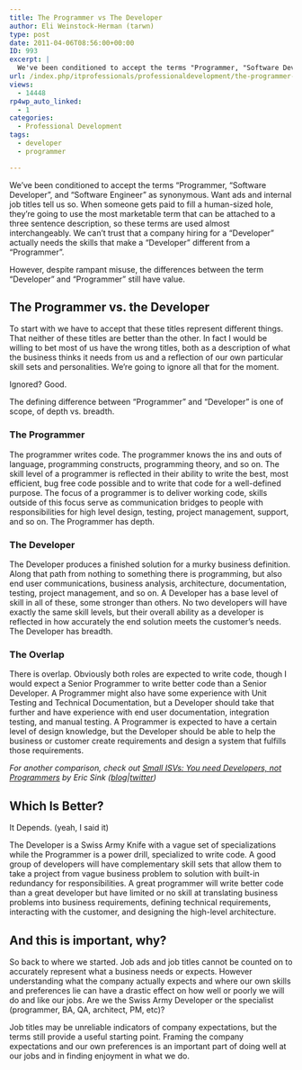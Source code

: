 ```yaml
---
title: The Programmer vs The Developer
author: Eli Weinstock-Herman (tarwn)
type: post
date: 2011-04-06T08:56:00+00:00
ID: 993
excerpt: |
  We've been conditioned to accept the terms "Programmer, "Software Developer", and "Software Engineer" as synonymous. Want ads and internal job titles tell us so. When someone gets paid to fill a human-sized hole, they're going to use the most marketable term that can be attached to a three sentence description, so these terms are used almost interchangeably.
url: /index.php/itprofessionals/professionaldevelopment/the-programmer-vs-the-developer/
views:
  - 14448
rp4wp_auto_linked:
  - 1
categories:
  - Professional Development
tags:
  - developer
  - programmer

---
```

We&#8217;ve been conditioned to accept the terms &#8220;Programmer, &#8220;Software Developer&#8221;, and &#8220;Software Engineer&#8221; as synonymous. Want ads and internal job titles tell us so. When someone gets paid to fill a human-sized hole, they&#8217;re going to use the most marketable term that can be attached to a three sentence description, so these terms are used almost interchangeably. We can&#8217;t trust that a company hiring for a &#8220;Developer&#8221; actually needs the skills that make a &#8220;Developer&#8221; different from a &#8220;Programmer&#8221;.

However, despite rampant misuse, the differences between the term &#8220;Developer&#8221; and &#8220;Programmer&#8221; still have value.

## The Programmer vs. the Developer

To start with we have to accept that these titles represent different things. That neither of these titles are better than the other. In fact I would be willing to bet most of us have the wrong titles, both as a description of what the business thinks it needs from us and a reflection of our own particular skill sets and personalities. We&#8217;re going to ignore all that for the moment.

Ignored? Good.

The defining difference between &#8220;Programmer&#8221; and &#8220;Developer&#8221; is one of scope, of depth vs. breadth.

### The Programmer

The programmer writes code. The programmer knows the ins and outs of language, programming constructs, programming theory, and so on. The skill level of a programmer is reflected in their ability to write the best, most efficient, bug free code possible and to write that code for a well-defined purpose. The focus of a programmer is to deliver working code, skills outside of this focus serve as communication bridges to people with responsibilities for high level design, testing, project management, support, and so on. The Programmer has depth.

### The Developer

The Developer produces a finished solution for a murky business definition. Along that path from nothing to something there is programming, but also end user communications, business analysis, architecture, documentation, testing, project management, and so on. A Developer has a base level of skill in all of these, some stronger than others. No two developers will have exactly the same skill levels, but their overall ability as a developer is reflected in how accurately the end solution meets the customer&#8217;s needs. The Developer has breadth.

### The Overlap

There is overlap. Obviously both roles are expected to write code, though I would expect a Senior Programmer to write better code than a Senior Developer. A Programmer might also have some experience with Unit Testing and Technical Documentation, but a Developer should take that further and have experience with end user documentation, integration testing, and manual testing. A Programmer is expected to have a certain level of design knowledge, but the Developer should be able to help the business or customer create requirements and design a system that fulfills those requirements. 

_For another comparison, check out [Small ISVs: You need Developers, not Programmers][1] by Eric Sink ([blog][2]|[twitter][3])_

## Which Is Better?

It Depends. (yeah, I said it)

The Developer is a Swiss Army Knife with a vague set of specializations while the Programmer is a power drill, specialized to write code. A good group of developers will have complementary skill sets that allow them to take a project from vague business problem to solution with built-in redundancy for responsibilities. A great programmer will write better code than a great developer but have limited or no skill at translating business problems into business requirements, defining technical requirements, interacting with the customer, and designing the high-level architecture.

## And this is important, why?

So back to where we started. Job ads and job titles cannot be counted on to accurately represent what a business needs or expects. However understanding what the company actually expects and where our own skills and preferences lie can have a drastic effect on how well or poorly we will do and like our jobs. Are we the Swiss Army Developer or the specialist (programmer, BA, QA, architect, PM, etc)? 

Job titles may be unreliable indicators of company expectations, but the terms still provide a useful starting point. Framing the company expectations and our own preferences is an important part of doing well at our jobs and in finding enjoyment in what we do.

 [1]: http://www.ericsink.com/No_Programmers.html "Eric Sink - Small ISVs:  You need Developers, not Programmers"
 [2]: http://www.ericsink.com/index.html "Eric Sink's website"
 [3]: http://twitter.com/#!/eric_sink "@eric_sink on twitter"